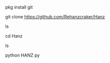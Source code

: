 pkg install git


git clone https://github.com/Rehanzcraker/Hanz



ls

cd Hanz

ls


python HANZ py
